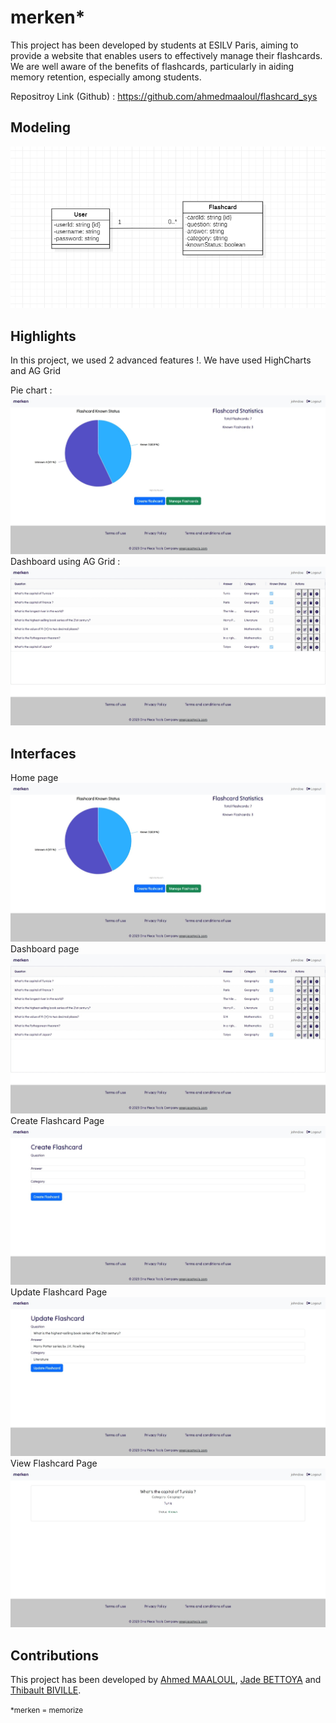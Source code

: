 # <h1>merken*</h1>
This project has been developed by students at ESILV Paris, aiming to provide a website that enables users to effectively manage their flashcards. We are well aware of the benefits of flashcards, particularly in aiding memory retention, especially among students.

Repositroy Link (Github) : https://github.com/ahmedmaaloul/flashcard_sys

## Modeling
<img src="./ClassDiagram.png" alt="ClassDiagram" >

## Highlights
In this project, we used 2 advanced features !. We have used HighCharts and AG Grid

Pie chart :
<img src="./Screenshots/HomePage-merken.jpeg" alt="PieChart" >
Dashboard using AG Grid :
<img src="./Screenshots/Dashboard-merken.jpeg" alt="AGgrid" >


## Interfaces

Home page
<img src="./Screenshots/HomePage-merken.jpeg" alt="PieChart" >
Dashboard page
<img src="./Screenshots/Dashboard-merken.jpeg" alt="AGgrid" >
Create Flashcard Page
<img src="./Screenshots/CreateFlashcard.jpeg" alt="AGgrid" >
Update Flashcard Page
<img src="./Screenshots/UpdateFlashcard.jpeg" alt="AGgrid" >
View Flashcard Page
<img src="./Screenshots/ViewingFlashcard.jpeg" alt="AGgrid" >

## Contributions

This project has been developed by [Ahmed MAALOUL](https://github.com/ahmedmaaloul), [Jade BETTOYA](https://github.com/jadebettoya) and [Thibault BIVILLE](https://github.com/jackBlaster).


<small>*merken = memorize</small>


